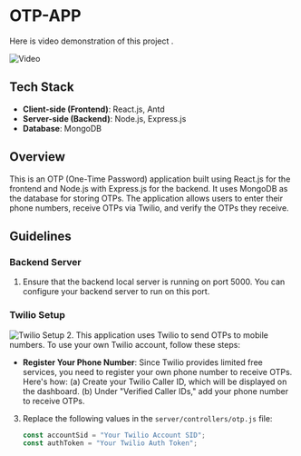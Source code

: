 # OTP-APP


Here is video demonstration of this project .

![Video](./gifs/AdmitKard.gif)

## Tech Stack

- **Client-side (Frontend)**: React.js, Antd
- **Server-side (Backend)**: Node.js, Express.js
- **Database**: MongoDB

## Overview

This is an OTP (One-Time Password) application built using React.js for the frontend and Node.js with Express.js for the backend. It uses MongoDB as the database for storing OTPs. The application allows users to enter their phone numbers, receive OTPs via Twilio, and verify the OTPs they receive.

## Guidelines

### Backend Server

1. Ensure that the backend local server is running on port 5000. You can configure your backend server to run on this port.
   
### Twilio Setup

![Twilio Setup](./gifs/twilio.gif)
2. This application uses Twilio to send OTPs to mobile numbers. To use your own Twilio account, follow these steps:

   - **Register Your Phone Number**: Since Twilio provides limited free services, you need to register your own phone number to receive OTPs. Here's how:
     (a) Create your Twilio Caller ID, which will be displayed on the dashboard.
     (b) Under "Verified Caller IDs," add your phone number to receive OTPs.

3. Replace the following values in the `server/controllers/otp.js` file:

   ```javascript
   const accountSid = "Your Twilio Account SID";
   const authToken = "Your Twilio Auth Token";



